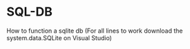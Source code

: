 # SQL-DB
How to function a sqlite db
(For all lines to work download the system.data.SQLite on Visual Studio)
